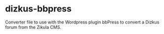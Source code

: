 # dizkus-bbpress
Converter file to use with the Wordpress plugin bbPress to convert a Dizkus forum from the Zikula CMS.
